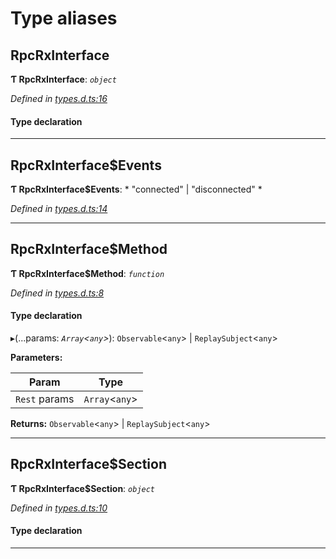 

# Type aliases

<a id="rpcrxinterface"></a>

##  RpcRxInterface

**Ƭ RpcRxInterface**: *`object`*

*Defined in [types.d.ts:16](https://github.com/polkadot-js/api/blob/bcf06cd/packages/rpc-rx/src/types.d.ts#L16)*

#### Type declaration

___
<a id="rpcrxinterface_events"></a>

##  RpcRxInterface$Events

**Ƭ RpcRxInterface$Events**: * "connected" &#124; "disconnected"
*

*Defined in [types.d.ts:14](https://github.com/polkadot-js/api/blob/bcf06cd/packages/rpc-rx/src/types.d.ts#L14)*

___
<a id="rpcrxinterface_method"></a>

##  RpcRxInterface$Method

**Ƭ RpcRxInterface$Method**: *`function`*

*Defined in [types.d.ts:8](https://github.com/polkadot-js/api/blob/bcf06cd/packages/rpc-rx/src/types.d.ts#L8)*

#### Type declaration
▸(...params: *`Array`<`any`>*):  `Observable`<`any`> &#124; `ReplaySubject`<`any`>

**Parameters:**

| Param | Type |
| ------ | ------ |
| `Rest` params | `Array`<`any`> |

**Returns:**  `Observable`<`any`> &#124; `ReplaySubject`<`any`>

___
<a id="rpcrxinterface_section"></a>

##  RpcRxInterface$Section

**Ƭ RpcRxInterface$Section**: *`object`*

*Defined in [types.d.ts:10](https://github.com/polkadot-js/api/blob/bcf06cd/packages/rpc-rx/src/types.d.ts#L10)*

#### Type declaration

[index: `string`]: [RpcRxInterface$Method](_types_d_.md#rpcrxinterface_method)

___

